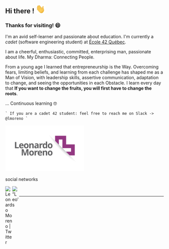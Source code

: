 ## Hi there ! <img src="https://raw.githubusercontent.com/LeonMoreno/LeonMoreno/master/img/Hi.gif" width="30px">

### Thanks for visiting! 😄

I'm an avid self-learner and passionate about education. I'm currently a _cadet_  (software engineering student) at [École 42 Québec](https://42quebec.com).

I am a cheerful, enthusiastic, committed, enterprising man, passionate about life. My Dharma: Connecting People.

From a young age I learned that entrepreneurship is the Way. Overcoming fears, limiting beliefs, and learning from each challenge has shaped me as a Man of Vision, with leadership skills, assertive communication, adaptation to change, and seeing the opportunities in each Obstacle. I learn every day that **If you want to change the fruits, you will first have to change the roots**.

... Continuous learning 🤓

	` If you are a cadet 42 student: feel free to reach me on Slack -> @lmoreno `

[<img src="https://raw.githubusercontent.com/LeonMoreno/LeonMoreno/master/img/leo.png" width="250px">](https://42quebec.com)

social networks

<a href="https://twitter.com/LeonMoreno_me">
  <img align="left" alt="Leonardo Moreno | Twitter" width="22px" src="https://raw.githubusercontent.com/peterthehan/peterthehan/master/assets/twitter.svg" />
</a>
<a href="https://www.linkedin.com/in/LeonMoreno/">
  <img align="left" alt=“Leo’s LinkedIN" width="22px" src="https://raw.githubusercontent.com/peterthehan/peterthehan/master/assets/linkedin.svg" />
</a>
<br />

---
